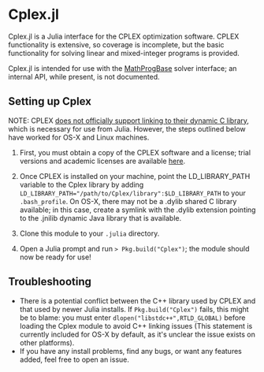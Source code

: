 Cplex.jl
========

Cplex.jl is a Julia interface for the CPLEX optimization software. CPLEX functionality is extensive, so coverage is incomplete, but the basic functionality for solving linear and mixed-integer programs is provided.

Cplex.jl is intended for use with the [MathProgBase](https://github.com/JuliaOpt/MathProgBase.jl) solver interface; an internal API, while present, is not documented.

Setting up Cplex
----------------

NOTE: CPLEX [does not officially support linking to their dynamic C library](https://www.ibm.com/developerworks/community/forums/html/topic?id=ca96447c-fe2d-4e8a-900e-cfe358a9bcec&ps=25), which is necessary for use from Julia. However, the steps outlined below have worked for OS-X and Linux machines. 

1. First, you must obtain a copy of the CPLEX software and a license; trial versions and academic licenses are available [here](http://www-01.ibm.com/software/websphere/products/optimization/cplex-studio-preview-edition/).

2. Once CPLEX is installed on your machine, point the LD_LIBRARY_PATH variable to the Cplex library by adding ``LD_LIBRARY_PATH="/path/to/Cplex/library":$LD_LIBRARY_PATH`` to your ``.bash_profile``. On OS-X, there may not be a .dylib shared C library available; in this case, create a symlink with the .dylib extension pointing to the .jnilib dynamic Java library that is available.

3. Clone this module to your ``.julia`` directory.

4. Open a Julia prompt and run ``> Pkg.build("Cplex")``; the module should now be ready for use!

Troubleshooting
---------------
* There is a potential conflict between the C++ library used by CPLEX and that used by newer Julia installs. If ``Pkg.build("Cplex")`` fails, this might be to blame: you must enter ``dlopen("libstdc++",RTLD_GLOBAL)`` before loading the Cplex module to avoid C++ linking issues (This statement is currently included for OS-X by default, as it's unclear the issue exists on other platforms). 
* If you have any install problems, find any bugs, or want any features added, feel free to open an issue.
